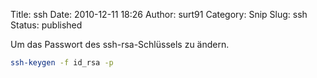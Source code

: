 Title: ssh
Date: 2010-12-11 18:26
Author: surt91
Category: Snip
Slug: ssh
Status: published

Um das Passwort des ssh-rsa-Schlüssels zu ändern.

```bash
ssh-keygen -f id_rsa -p
```
